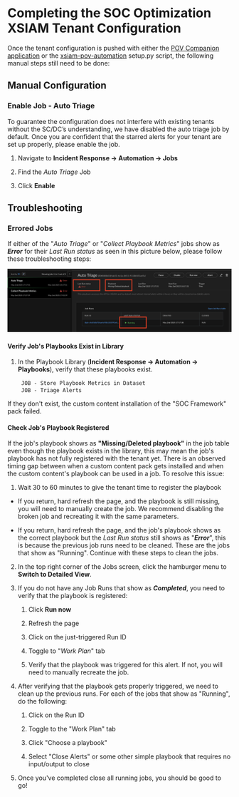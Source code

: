 # Completing the SOC Optimization XSIAM Tenant Configuration

Once the tenant configuration is pushed with either the [POV Companion application](https://pov-companion.ts.paloaltonetworks.com/tenant-configurations) or
the [xsiam-pov-automation](https://github.com/annabarone/xsiam-pov-automation/tree/main) setup.py script, the following
manual steps still need to be done: 

## Manual Configuration

### Enable Job - Auto Triage 

To guarantee the configuration does not interfere with existing tenants without the SC/DC’s understanding, 
we have disabled the auto triage job by default. Once you are confident that the starred alerts for your 
tenant are set up properly, please enable the job.

1. Navigate to **Incident Response → Automation → Jobs**

2. Find the _Auto Triage_ Job

3. Click **Enable**





## Troubleshooting

### Errored Jobs

If either of the "_Auto Triage_" or "_Collect Playbook Metrics_" jobs show as _**Error**_ for their _Last Run status_ as seen in 
this picture below, please follow these troubleshooting steps:

![Job Troubleshooting](images/job-troubleshooting.png)

#### Verify Job's Playbooks Exist in Library

1. In the Playbook Library (**Incident Response -> Automation -> Playbooks**), verify that these playbooks exist. 
        
        JOB - Store Playbook Metrics in Dataset
        JOB - Triage Alerts

If they don't exist, the custom content installation of the "SOC Framework" pack failed.

#### Check Job's Playbook Registered

If the job's playbook shows as **"Missing/Deleted playbook"** in the job table even though the playbook exists in the library,
this may mean the job's playbook has not fully registered with the tenant yet. There is an observed timing gap between 
when a custom content pack gets installed and when the custom content's playbook can be used in a job. To resolve this issue:

1. Wait 30 to 60 minutes to give the tenant time to register the playbook 

- If you return, hard refresh the page, and the playbook is still missing, you will need to manually create the job. We recommend
disabling the broken job and recreating it with the same parameters.

- If you return, hard refresh the page, and the job's playbook shows as the correct playbook but the _Last Run status_ still 
shows as "**_Error_**", this is because the previous job runs need to be cleaned. These are the jobs that show as "Running". 
Continue with these steps to clean the jobs.

2. In the top right corner of the Jobs screen, click the hamburger menu to **Switch to Detailed View**.

3. If you do not have any Job Runs that show as _**Completed**_, you need to verify that the playbook is registered: 

   1. Click **Run now**
   
   2. Refresh the page 
   
   3. Click on the just-triggered Run ID
   
   4. Toggle to "_Work Plan_" tab
   
   5. Verify that the playbook was triggered for this alert. If not, you will need to manually recreate the job.

4. After verifying that the playbook gets properly triggered, we need to clean up the previous runs. For each of the jobs
that show as "Running", do the following: 

   1. Click on the Run ID
   
   2. Toggle to the "Work Plan" tab
   
   3. Click "Choose a playbook"
   
   4. Select "Close Alerts" or some other simple playbook that requires no input/output to close

5. Once you've completed close all running jobs, you should be good to go! 
